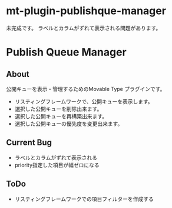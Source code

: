 mt-plugin-publishque-manager
============================

未完成です。
ラベルとカラムがずれて表示される問題があります。

# Publish Queue Manager

## About

公開キューを表示・管理するためのMovable Type プラグインです。

 * リスティングフレームワークで、公開キューを表示します。
 * 選択した公開キューを削除出来ます。
 * 選択した公開キューを再構築出来ます。
 * 選択した公開キューの優先度を変更出来ます。

## Current Bug

 * ラベルとカラムがずれて表示される
 * priority指定した項目が幅ゼロになる

## ToDo

 * リスティングフレームワークでの項目フィルターを作成する
